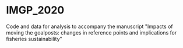 # IMGP_2020
Code and data for analysis to accompany the manuscript "Impacts of moving the goalposts: changes in reference points and implications for fisheries sustainability"

